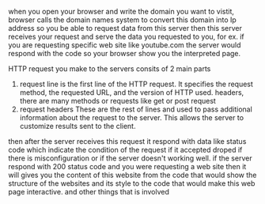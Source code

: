 when you open your browser and write the domain you want to vistit, browser calls the domain names system to convert this domain into Ip address so you be able to request data from this server then this server receives your request and serve the data you requested to you, for ex. if you are requesting specific web site like youtube.com the server would respond with the code so your browser show you the interpreted page.

HTTP request you make to the servers consits of 2 main parts
1. request line is the first line of the HTTP request.
	It specifies the request method, the requested URL, and the version of HTTP used. headers, there are many methods or requests like get or post request 
2. request headers 
	These are the rest of lines and used to pass additional information about the request to the server. This allows the server to customize results sent to the client.

then after the server receives this request it respond with data like status code which indicate the condition of the request if it accepted droped if there is misconfiguration or if the server doesn't working well. if the server respond with 200 status code and you were requesting a web site then it will gives you the content of this website from the code that would show the structure of the websites and its style to the code that would make this web page interactive. and other things that is involved 